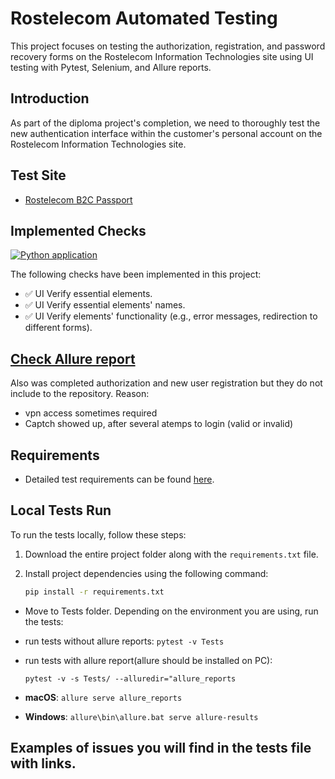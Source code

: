 # Rostelecom Automated Testing

This project focuses on testing the authorization, registration, and password recovery forms on the Rostelecom Information Technologies site using UI testing with Pytest, Selenium, and Allure reports.

## Introduction
As part of the diploma project's completion, we need to thoroughly test the new authentication interface within the customer's personal account on the Rostelecom Information Technologies site.

## Test Site
- [Rostelecom B2C Passport](https://b2c.passport.rt.ru)

## Implemented Checks
[![Python application](https://github.com/eeefimov/Rostelecom/actions/workflows/run_tests.yml/badge.svg?branch=master)](https://github.com/eeefimov/Rostelecom/actions/workflows/run_tests.yml)

The following checks have been implemented in this project:

- ✅ UI Verify essential elements.
- ✅ UI Verify essential elements' names.
- ✅ UI Verify elements' functionality (e.g., error messages, redirection to different forms).

## [Check Allure report](https://eeefimov.github.io/Rostelecom/)

Also was completed authorization and new user registration but they do not include to the repository. 
Reason: 
- vpn access sometimes required
- Captch showed up, after several atemps to login (valid or invalid)

## Requirements
- Detailed test requirements can be found [here](https://drive.google.com/file/d/1yMRCT2JT6EWqIWMwW0LSa6mn70_7XYVi/view?usp=sharing).

## Local Tests Run
To run the tests locally, follow these steps:

1. Download the entire project folder along with the `requirements.txt` file.
2. Install project dependencies using the following command:

   ```bash
   pip install -r requirements.txt
- Move to Tests folder. Depending on the environment you are using, run the tests:
- run tests without allure reports: `pytest -v Tests`
- run tests with allure report(allure should be installed on PC):

  `pytest -v -s Tests/ --alluredir="allure_reports`
- **macOS**: `allure serve allure_reports`
- **Windows**: `allure\bin\allure.bat serve allure-results`

##  Examples of issues you will find in the tests file with links. 
